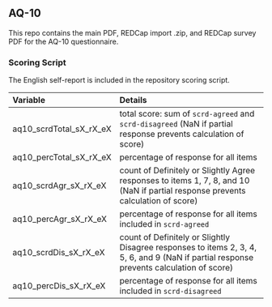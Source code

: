 ## AQ-10

This repo contains the main PDF, REDCap import .zip, and REDCap survey PDF for the AQ-10 questionnaire.


### Scoring Script
The English self-report is included in the repository scoring script.

| Variable | Details |
| :--  | :--  |
| aq10_scrdTotal_sX_rX_eX | total score: sum of `scrd-agreed` and `scrd-disagreed` (NaN if partial response prevents calculation of score) |
| aq10_percTotal_sX_rX_eX | percentage of response for all items |
| aq10_scrdAgr_sX_rX_eX | count of Definitely or Slightly Agree responses to items 1, 7, 8, and 10 (NaN if partial response prevents calculation of score) |
| aq10_percAgr_sX_rX_eX | percentage of response for all items included in `scrd-agreed` |
| aq10_scrdDis_sX_rX_eX | count of Definitely or Slightly Disagree responses to items 2, 3, 4, 5, 6, and 9 (NaN if partial response prevents calculation of score) |
| aq10_percDis_sX_rX_eX | percentage of response for all items included in `scrd-disagreed` |

